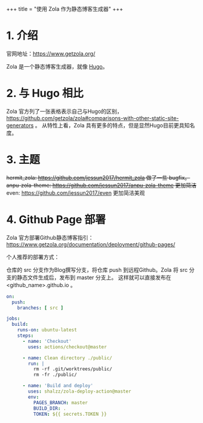 +++
title = "使用 Zola 作为静态博客生成器"
+++

# 1. 介绍

官网地址：https://www.getzola.org/

Zola 是一个静态博客生成器，就像 [Hugo](https://gohugo.io/)。

# 2. 与 Hugo 相比

Zola 官方列了一张表格表示自己与Hugo的区别，https://github.com/getzola/zola#comparisons-with-other-static-site-generators 。
从特性上看，Zola 具有更多的特点，但是显然Hugo目前更具知名度。

# 3. 主题

~~hermit_zola: https://github.com/jessun2017/hermit_zola 做了一些 bugfix。~~
~~anpu-zola-theme: https://github.com/jessun2017/anpu-zola-theme 更加简洁~~
even: https://github.com/jessun2017/even 更加简洁美观

# 4. Github Page 部署

Zola 官方部署Github静态博客指引：https://www.getzola.org/documentation/deployment/github-pages/

个人推荐的部署方式：

仓库的 src 分支作为Blog撰写分支，将仓库 push 到远程Github。Zola 将 src 分支的静态文件生成后，发布到 master 分支上。
这样就可以直接发布在 <github_name>.github.io 。


```yaml
on:
  push:
    branches: [ src ]

jobs:
  build:
    runs-on: ubuntu-latest
    steps:
      - name: 'Checkout'
        uses: actions/checkout@master

      - name: Clean directory ./public/
        run: |
          rm -rf .git/worktrees/public/ 
          rm -fr ./public/

      - name: 'Build and deploy'
        uses: shalzz/zola-deploy-action@master
        env:
          PAGES_BRANCH: master
          BUILD_DIR: .
          TOKEN: ${{ secrets.TOKEN }}
```

